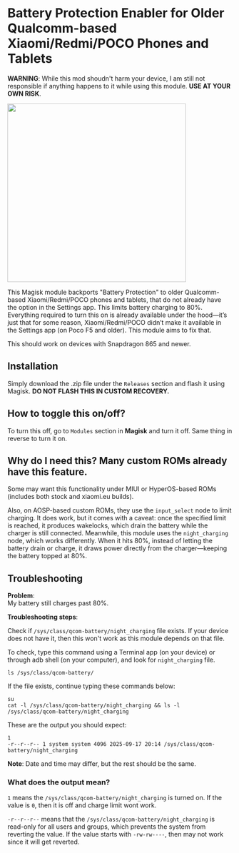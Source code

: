 # Battery Protection Enabler for Older Qualcomm-based Xiaomi/Redmi/POCO Phones and Tablets

**WARNING**: While this mod shoudn't harm your device, I am still not responsible if anything happens to it while using this module. **USE AT YOUR OWN RISK**.

<img src="https://github.com/manleyevangelista/xiaomi_qcom_batteryprotectionenabler/blob/main/images/BatteryProtectionSettings.jpg" style="width:400px;">

This Magisk module backports "Battery Protection" to older Qualcomm-based Xiaomi/Redmi/POCO phones and tablets, that do not already have the option in the Settings app. This limits battery charging to 80%. Everything required to turn this on is already available under the hood—it’s just that for some reason, Xiaomi/Redmi/POCO didn’t make it available in the Settings app (on Poco F5 and older). This module aims to fix that.

This should work on devices with Snapdragon 865 and newer.

## Installation
Simply download the .zip file under the `Releases` section and flash it using Magisk. **DO NOT FLASH THIS IN CUSTOM RECOVERY.**

## How to toggle this on/off?
To turn this off, go to `Modules` section in **Magisk** and turn it off. Same thing in reverse to turn it on.

## Why do I need this? Many custom ROMs already have this feature.
Some may want this functionality under MIUI or HyperOS-based ROMs (includes both stock and xiaomi.eu builds).

Also, on AOSP-based custom ROMs, they use the `input_select` node to limit charging. It does work, but it comes with a caveat: once the specified limit is reached, it produces wakelocks, which drain the battery while the charger is still connected.  Meanwhile, this module uses the `night_charging` node, which works differently. When it hits 80%, instead of letting the battery drain or charge, it draws power directly from the charger—keeping the battery topped at 80%. 

## Troubleshooting
**Problem**:  
My battery still charges past 80%.

**Troubleshooting steps**:

Check if `/sys/class/qcom-battery/night_charging` file exists. If your device does not have it, then this won't work as this module depends on that file. 

To check, type this command using a Terminal app (on your device) or through adb shell (on your computer), and look for `night_charging` file.

```
ls /sys/class/qcom-battery/
```

If the file exists, continue typing these commands below:

```
su
cat -l /sys/class/qcom-battery/night_charging && ls -l /sys/class/qcom-battery/night_charging
```


These are the output you should expect:
```
1
-r--r--r-- 1 system system 4096 2025-09-17 20:14 /sys/class/qcom-battery/night_charging
```

**Note**: Date and time may differ, but the rest should be the same.

### What does the output mean?

`1` means the `/sys/class/qcom-battery/night_charging` is turned on. If the value is `0`, then it is off and charge limit wont work.

`-r--r--r--` means that the `/sys/class/qcom-battery/night_charging` is read-only for all users and groups, which prevents the system from reverting the value. If the value starts with `-rw-rw----`, then may not work since it will get reverted.


